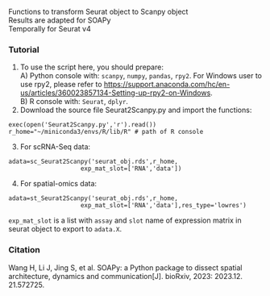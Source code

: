 Functions to transform Seurat object to Scanpy object  
Results are adapted for SOAPy  
Temporally for Seurat v4   

### Tutorial
1. To use the script here, you should prepare:  
A) Python console with: `scanpy`, `numpy`, `pandas`, `rpy2`. For Windows user to use rpy2, please refer to https://support.anaconda.com/hc/en-us/articles/360023857134-Setting-up-rpy2-on-Windows.  
B) R console with: `Seurat`, `dplyr`.  
2. Download the source file Seurat2Scanpy.py and import the functions:  
```
exec(open('Seurat2Scanpy.py','r').read())  
r_home="~/miniconda3/envs/R/lib/R" # path of R console 
```
3. For scRNA-Seq data:  
```
adata=sc_Seurat2Scanpy('seurat_obj.rds',r_home,
                    exp_mat_slot=['RNA','data'])
```
4. For spatial-omics data:  
```
adata=st_Seurat2Scanpy('seurat_obj.rds',r_home,
                    exp_mat_slot=['RNA','data'],res_type='lowres')
```
`exp_mat_slot` is a list with `assay` and `slot` name of expression matrix in seurat object to export to `adata.X`.

### Citation
Wang H, Li J, Jing S, et al. SOAPy: a Python package to dissect spatial architecture, dynamics and communication[J]. bioRxiv, 2023: 2023.12. 21.572725.
